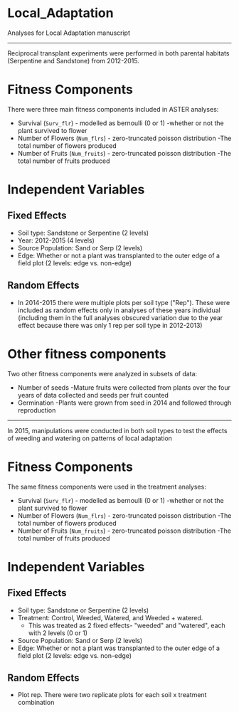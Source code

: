 # Local_Adaptation
Analyses for Local Adaptation manuscript

---

Reciprocal transplant experiments were performed in both parental habitats (Serpentine and Sandstone) from 2012-2015.
# Fitness Components
There were three main fitness components included in ASTER analyses:
- Survival (`Surv_flr`) - modelled as bernoulli (0 or 1)
  -whether or not the plant survived to flower
- Number of Flowers (`Num_flrs`) - zero-truncated poisson distribution
  -The total number of flowers produced
- Number of Fruits (`Num_fruits`) - zero-truncated poisson distribution
  -The total number of fruits produced

# Independent Variables
## Fixed Effects
- Soil type: Sandstone or Serpentine (2 levels) 
- Year: 2012-2015 (4 levels)
- Source Population: Sand or Serp (2 levels)  
- Edge: Whether or not a plant was transplanted to the outer edge of a field plot (2 levels: edge vs. non-edge)

## Random Effects
- In 2014-2015 there were multiple plots per soil type ("Rep"). These were included as random effects only in analyses of these years individual (including them in the full analyses obscured variation due to the year effect because there was only 1 rep per soil type in 2012-2013)
 
# Other fitness components
Two other fitness components were analyzed in subsets of data:
- Number of seeds
  -Mature fruits were collected from plants over the four years of data collected and seeds per fruit counted
- Germination
  -Plants were grown from seed in 2014 and followed through reproduction

---

In 2015, manipulations were conducted in both soil types to test the effects of weeding and watering on patterns of local adaptation

# Fitness Components
The same fitness components were used in the treatment analyses:
- Survival (`Surv_flr`) - modelled as bernoulli (0 or 1)
  -whether or not the plant survived to flower
- Number of Flowers (`Num_flrs`) - zero-truncated poisson distribution
  -The total number of flowers produced
- Number of Fruits (`Num_fruits`) - zero-truncated poisson distribution
  -The total number of fruits produced

# Independent Variables
## Fixed Effects
- Soil type: Sandstone or Serpentine (2 levels)
- Treatment: Control, Weeded, Watered, and Weeded + watered. 
	- This was treated as 2 fixed effects- "weeded" and "watered", each with 2 levels (0 or 1)
- Source Population: Sand or Serp (2 levels)  
- Edge: Whether or not a plant was transplanted to the outer edge of a field plot (2 levels: edge vs. non-edge)

## Random Effects
- Plot rep. There were two replicate plots for each soil x treatment combination
